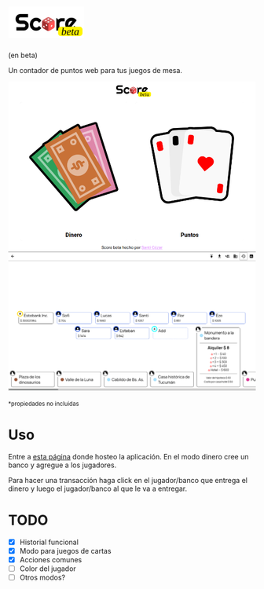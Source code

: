 # <img src="res/score.svg" height="64" />

(en beta)

Un contador de puntos web para tus juegos de mesa.

![screenshot](res/screenshot.png)
![screenshot](res/moneyscreenshot.png)

<small>*propiedades no incluidas</small>

# Uso

Entre a [esta página](https://score.scez.ar) donde hosteo la aplicación. En el modo dinero cree un banco y agregue a los jugadores.

Para hacer una transacción haga click en el jugador/banco que entrega el dinero y luego el jugador/banco al que le va a entregar.

# TODO

- [x] Historial funcional
- [x] Modo para juegos de cartas
- [x] Acciones comunes
- [ ] Color del jugador
- [ ] Otros modos?